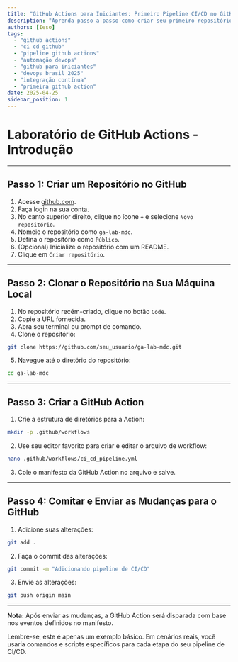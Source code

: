 ```yaml
---
title: "GitHub Actions para Iniciantes: Primeiro Pipeline CI/CD no GitHub em 2025"
description: "Aprenda passo a passo como criar seu primeiro repositório, configurar uma GitHub Action e automatizar pipelines de CI/CD no GitHub. Guia prático para quem quer dominar DevOps moderno."
authors: [Ieso]
tags:
  - "github actions"
  - "ci cd github"
  - "pipeline github actions"
  - "automação devops"
  - "github para iniciantes"
  - "devops brasil 2025"
  - "integração contínua"
  - "primeira github action"
date: 2025-04-25
sidebar_position: 1
---
```


# Laboratório de GitHub Actions - Introdução

---

## Passo 1: Criar um Repositório no GitHub

1. Acesse [github.com](https://github.com/).
2. Faça login na sua conta.
3. No canto superior direito, clique no ícone `+` e selecione `Novo repositório`.
4. Nomeie o repositório como `ga-lab-mdc`.
5. Defina o repositório como `Público`.
6. (Opcional) Inicialize o repositório com um README.
7. Clique em `Criar repositório`.

---

## Passo 2: Clonar o Repositório na Sua Máquina Local

1. No repositório recém-criado, clique no botão `Code`.
2. Copie a URL fornecida.
3. Abra seu terminal ou prompt de comando.
4. Clone o repositório:

```bash
git clone https://github.com/seu_usuario/ga-lab-mdc.git
```

5. Navegue até o diretório do repositório:

```bash
cd ga-lab-mdc
```

---

## Passo 3: Criar a GitHub Action

1. Crie a estrutura de diretórios para a Action:

```bash
mkdir -p .github/workflows
```

2. Use seu editor favorito para criar e editar o arquivo de workflow:

```bash
nano .github/workflows/ci_cd_pipeline.yml
```

3. Cole o manifesto da GitHub Action no arquivo e salve.

---

## Passo 4: Comitar e Enviar as Mudanças para o GitHub

1. Adicione suas alterações:

```bash
git add .
```

2. Faça o commit das alterações:

```bash
git commit -m "Adicionando pipeline de CI/CD"
```

3. Envie as alterações:

```bash
git push origin main
```

---

**Nota:** Após enviar as mudanças, a GitHub Action será disparada com base nos eventos definidos no manifesto.

Lembre-se, este é apenas um exemplo básico. Em cenários reais, você usaria comandos e scripts específicos para cada etapa do seu pipeline de CI/CD.